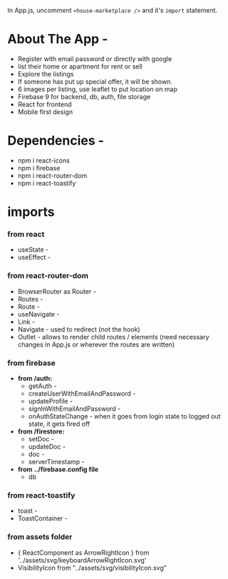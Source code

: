 In App.js, uncomment `<house-marketplace />` and it's `import` statement.

# About The App -
- Register with email password or directly with google
- list their home or apartment for rent or sell
- Explore the listings
- If someone has put up special offer, it will be shown.
- 6 images per listing, use leaflet to put location on map
- Firebase 9 for backend, db, auth, file storage
- React for frontend
- Mobile first design

# Dependencies -
- npm i react-icons
- npm i firebase
- npm i react-router-dom
- npm i react-toastify

# imports
### from react
- useState - 
- useEffect - 

### from react-router-dom
- BrowserRouter as Router - 
- Routes - 
- Route - 
- useNavigate - 
- Link - 
- Navigate - used to redirect (not the hook)
- Outlet - allows to render child routes / elements (need necessary changes in App.js or wherever the routes are written)

### from firebase
- <b>from /auth:</b>
  - getAuth - 
  - createUserWithEmailAndPassword - 
  - updateProfile - 
  - signInWithEmailAndPassword - 
  - onAuthStateChange - when it goes from login state to logged out state, it gets fired off
- <b>from /firestore:</b>
  - setDoc - 
  - updateDoc - 
  - doc - 
  - serverTimestamp - 
- <b>from ../firebase.config file</b>
  - db

### from react-toastify
- toast - 
- ToastContainer - 

### from assets folder
- { ReactComponent as ArrowRightIcon } from '../assets/svg/keyboardArrowRightIcon.svg'
- VisibilityIcon from "../assets/svg/visibilityIcon.svg"